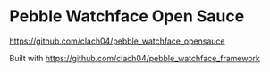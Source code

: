 Pebble Watchface Open Sauce
===========================

https://github.com/clach04/pebble_watchface_opensauce

Built with https://github.com/clach04/pebble_watchface_framework
